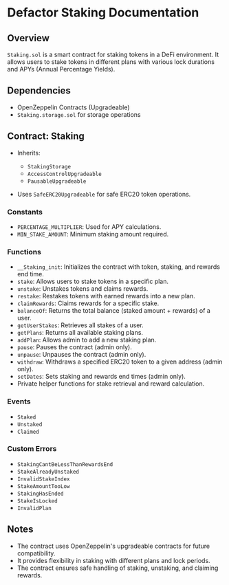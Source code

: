 # Defactor Staking Documentation

## Overview
`Staking.sol` is a smart contract for staking tokens in a DeFi environment. It allows users to stake tokens in different plans with various lock durations and APYs (Annual Percentage Yields).

## Dependencies
- OpenZeppelin Contracts (Upgradeable)
- `Staking.storage.sol` for storage operations

## Contract: Staking
- Inherits:
  - `StakingStorage`
  - `AccessControlUpgradeable`
  - `PausableUpgradeable`

- Uses `SafeERC20Upgradeable` for safe ERC20 token operations.

### Constants
- `PERCENTAGE_MULTIPLIER`: Used for APY calculations.
- `MIN_STAKE_AMOUNT`: Minimum staking amount required.

### Functions
- `__Staking_init`: Initializes the contract with token, staking, and rewards end time.
- `stake`: Allows users to stake tokens in a specific plan.
- `unstake`: Unstakes tokens and claims rewards.
- `restake`: Restakes tokens with earned rewards into a new plan.
- `claimRewards`: Claims rewards for a specific stake.
- `balanceOf`: Returns the total balance (staked amount + rewards) of a user.
- `getUserStakes`: Retrieves all stakes of a user.
- `getPlans`: Returns all available staking plans.
- `addPlan`: Allows admin to add a new staking plan.
- `pause`: Pauses the contract (admin only).
- `unpause`: Unpauses the contract (admin only).
- `withdraw`: Withdraws a specified ERC20 token to a given address (admin only).
- `setDates`: Sets staking and rewards end times (admin only).
- Private helper functions for stake retrieval and reward calculation.

### Events
- `Staked`
- `Unstaked`
- `Claimed`

### Custom Errors
- `StakingCantBeLessThanRewardsEnd`
- `StakeAlreadyUnstaked`
- `InvalidStakeIndex`
- `StakeAmountTooLow`
- `StakingHasEnded`
- `StakeIsLocked`
- `InvalidPlan`

## Notes
- The contract uses OpenZeppelin's upgradeable contracts for future compatibility.
- It provides flexibility in staking with different plans and lock periods.
- The contract ensures safe handling of staking, unstaking, and claiming rewards.
